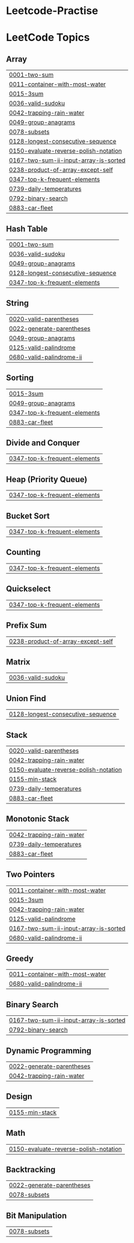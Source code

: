# Leetcode-Practise
<!---LeetCode Topics Start-->
# LeetCode Topics
## Array
|  |
| ------- |
| [0001-two-sum](https://github.com/thisisgaurab/Leetcode-Practise/tree/master/0001-two-sum) |
| [0011-container-with-most-water](https://github.com/thisisgaurab/Leetcode-Practise/tree/master/0011-container-with-most-water) |
| [0015-3sum](https://github.com/thisisgaurab/Leetcode-Practise/tree/master/0015-3sum) |
| [0036-valid-sudoku](https://github.com/thisisgaurab/Leetcode-Practise/tree/master/0036-valid-sudoku) |
| [0042-trapping-rain-water](https://github.com/thisisgaurab/Leetcode-Practise/tree/master/0042-trapping-rain-water) |
| [0049-group-anagrams](https://github.com/thisisgaurab/Leetcode-Practise/tree/master/0049-group-anagrams) |
| [0078-subsets](https://github.com/thisisgaurab/Leetcode-Practise/tree/master/0078-subsets) |
| [0128-longest-consecutive-sequence](https://github.com/thisisgaurab/Leetcode-Practise/tree/master/0128-longest-consecutive-sequence) |
| [0150-evaluate-reverse-polish-notation](https://github.com/thisisgaurab/Leetcode-Practise/tree/master/0150-evaluate-reverse-polish-notation) |
| [0167-two-sum-ii-input-array-is-sorted](https://github.com/thisisgaurab/Leetcode-Practise/tree/master/0167-two-sum-ii-input-array-is-sorted) |
| [0238-product-of-array-except-self](https://github.com/thisisgaurab/Leetcode-Practise/tree/master/0238-product-of-array-except-self) |
| [0347-top-k-frequent-elements](https://github.com/thisisgaurab/Leetcode-Practise/tree/master/0347-top-k-frequent-elements) |
| [0739-daily-temperatures](https://github.com/thisisgaurab/Leetcode-Practise/tree/master/0739-daily-temperatures) |
| [0792-binary-search](https://github.com/thisisgaurab/Leetcode-Practise/tree/master/0792-binary-search) |
| [0883-car-fleet](https://github.com/thisisgaurab/Leetcode-Practise/tree/master/0883-car-fleet) |
## Hash Table
|  |
| ------- |
| [0001-two-sum](https://github.com/thisisgaurab/Leetcode-Practise/tree/master/0001-two-sum) |
| [0036-valid-sudoku](https://github.com/thisisgaurab/Leetcode-Practise/tree/master/0036-valid-sudoku) |
| [0049-group-anagrams](https://github.com/thisisgaurab/Leetcode-Practise/tree/master/0049-group-anagrams) |
| [0128-longest-consecutive-sequence](https://github.com/thisisgaurab/Leetcode-Practise/tree/master/0128-longest-consecutive-sequence) |
| [0347-top-k-frequent-elements](https://github.com/thisisgaurab/Leetcode-Practise/tree/master/0347-top-k-frequent-elements) |
## String
|  |
| ------- |
| [0020-valid-parentheses](https://github.com/thisisgaurab/Leetcode-Practise/tree/master/0020-valid-parentheses) |
| [0022-generate-parentheses](https://github.com/thisisgaurab/Leetcode-Practise/tree/master/0022-generate-parentheses) |
| [0049-group-anagrams](https://github.com/thisisgaurab/Leetcode-Practise/tree/master/0049-group-anagrams) |
| [0125-valid-palindrome](https://github.com/thisisgaurab/Leetcode-Practise/tree/master/0125-valid-palindrome) |
| [0680-valid-palindrome-ii](https://github.com/thisisgaurab/Leetcode-Practise/tree/master/0680-valid-palindrome-ii) |
## Sorting
|  |
| ------- |
| [0015-3sum](https://github.com/thisisgaurab/Leetcode-Practise/tree/master/0015-3sum) |
| [0049-group-anagrams](https://github.com/thisisgaurab/Leetcode-Practise/tree/master/0049-group-anagrams) |
| [0347-top-k-frequent-elements](https://github.com/thisisgaurab/Leetcode-Practise/tree/master/0347-top-k-frequent-elements) |
| [0883-car-fleet](https://github.com/thisisgaurab/Leetcode-Practise/tree/master/0883-car-fleet) |
## Divide and Conquer
|  |
| ------- |
| [0347-top-k-frequent-elements](https://github.com/thisisgaurab/Leetcode-Practise/tree/master/0347-top-k-frequent-elements) |
## Heap (Priority Queue)
|  |
| ------- |
| [0347-top-k-frequent-elements](https://github.com/thisisgaurab/Leetcode-Practise/tree/master/0347-top-k-frequent-elements) |
## Bucket Sort
|  |
| ------- |
| [0347-top-k-frequent-elements](https://github.com/thisisgaurab/Leetcode-Practise/tree/master/0347-top-k-frequent-elements) |
## Counting
|  |
| ------- |
| [0347-top-k-frequent-elements](https://github.com/thisisgaurab/Leetcode-Practise/tree/master/0347-top-k-frequent-elements) |
## Quickselect
|  |
| ------- |
| [0347-top-k-frequent-elements](https://github.com/thisisgaurab/Leetcode-Practise/tree/master/0347-top-k-frequent-elements) |
## Prefix Sum
|  |
| ------- |
| [0238-product-of-array-except-self](https://github.com/thisisgaurab/Leetcode-Practise/tree/master/0238-product-of-array-except-self) |
## Matrix
|  |
| ------- |
| [0036-valid-sudoku](https://github.com/thisisgaurab/Leetcode-Practise/tree/master/0036-valid-sudoku) |
## Union Find
|  |
| ------- |
| [0128-longest-consecutive-sequence](https://github.com/thisisgaurab/Leetcode-Practise/tree/master/0128-longest-consecutive-sequence) |
## Stack
|  |
| ------- |
| [0020-valid-parentheses](https://github.com/thisisgaurab/Leetcode-Practise/tree/master/0020-valid-parentheses) |
| [0042-trapping-rain-water](https://github.com/thisisgaurab/Leetcode-Practise/tree/master/0042-trapping-rain-water) |
| [0150-evaluate-reverse-polish-notation](https://github.com/thisisgaurab/Leetcode-Practise/tree/master/0150-evaluate-reverse-polish-notation) |
| [0155-min-stack](https://github.com/thisisgaurab/Leetcode-Practise/tree/master/0155-min-stack) |
| [0739-daily-temperatures](https://github.com/thisisgaurab/Leetcode-Practise/tree/master/0739-daily-temperatures) |
| [0883-car-fleet](https://github.com/thisisgaurab/Leetcode-Practise/tree/master/0883-car-fleet) |
## Monotonic Stack
|  |
| ------- |
| [0042-trapping-rain-water](https://github.com/thisisgaurab/Leetcode-Practise/tree/master/0042-trapping-rain-water) |
| [0739-daily-temperatures](https://github.com/thisisgaurab/Leetcode-Practise/tree/master/0739-daily-temperatures) |
| [0883-car-fleet](https://github.com/thisisgaurab/Leetcode-Practise/tree/master/0883-car-fleet) |
## Two Pointers
|  |
| ------- |
| [0011-container-with-most-water](https://github.com/thisisgaurab/Leetcode-Practise/tree/master/0011-container-with-most-water) |
| [0015-3sum](https://github.com/thisisgaurab/Leetcode-Practise/tree/master/0015-3sum) |
| [0042-trapping-rain-water](https://github.com/thisisgaurab/Leetcode-Practise/tree/master/0042-trapping-rain-water) |
| [0125-valid-palindrome](https://github.com/thisisgaurab/Leetcode-Practise/tree/master/0125-valid-palindrome) |
| [0167-two-sum-ii-input-array-is-sorted](https://github.com/thisisgaurab/Leetcode-Practise/tree/master/0167-two-sum-ii-input-array-is-sorted) |
| [0680-valid-palindrome-ii](https://github.com/thisisgaurab/Leetcode-Practise/tree/master/0680-valid-palindrome-ii) |
## Greedy
|  |
| ------- |
| [0011-container-with-most-water](https://github.com/thisisgaurab/Leetcode-Practise/tree/master/0011-container-with-most-water) |
| [0680-valid-palindrome-ii](https://github.com/thisisgaurab/Leetcode-Practise/tree/master/0680-valid-palindrome-ii) |
## Binary Search
|  |
| ------- |
| [0167-two-sum-ii-input-array-is-sorted](https://github.com/thisisgaurab/Leetcode-Practise/tree/master/0167-two-sum-ii-input-array-is-sorted) |
| [0792-binary-search](https://github.com/thisisgaurab/Leetcode-Practise/tree/master/0792-binary-search) |
## Dynamic Programming
|  |
| ------- |
| [0022-generate-parentheses](https://github.com/thisisgaurab/Leetcode-Practise/tree/master/0022-generate-parentheses) |
| [0042-trapping-rain-water](https://github.com/thisisgaurab/Leetcode-Practise/tree/master/0042-trapping-rain-water) |
## Design
|  |
| ------- |
| [0155-min-stack](https://github.com/thisisgaurab/Leetcode-Practise/tree/master/0155-min-stack) |
## Math
|  |
| ------- |
| [0150-evaluate-reverse-polish-notation](https://github.com/thisisgaurab/Leetcode-Practise/tree/master/0150-evaluate-reverse-polish-notation) |
## Backtracking
|  |
| ------- |
| [0022-generate-parentheses](https://github.com/thisisgaurab/Leetcode-Practise/tree/master/0022-generate-parentheses) |
| [0078-subsets](https://github.com/thisisgaurab/Leetcode-Practise/tree/master/0078-subsets) |
## Bit Manipulation
|  |
| ------- |
| [0078-subsets](https://github.com/thisisgaurab/Leetcode-Practise/tree/master/0078-subsets) |
<!---LeetCode Topics End-->
